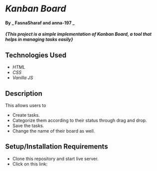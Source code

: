 # _Kanban Board_

#### By _ FasnaSharaf and anna-197 _

#### _{This project is a simple implementation of Kanban Board, a tool that helps in managing tasks easily}_

## Technologies Used

* _HTML_
* _CSS_
* _Vanilla JS_


## Description

This allows users to 

* Create tasks.
* Categorize them according to their status through drag and drop.
* Save the tasks.
* Change the name of their board as well.

## Setup/Installation Requirements

* Clone this repository and start live server.
* Click on this link: 





